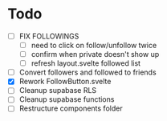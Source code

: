 # Todo

- [ ] FIX FOLLOWINGS
  - [ ] need to click on follow/unfollow twice
  - [ ] confirm when private doesn't show up
  - [ ] refresh layout.svelte followed list
- [ ] Convert followers and followed to friends
- [x] Rework FollowButton.svelte
- [ ] Cleanup supabase RLS
- [ ] Cleanup supabase functions
- [ ] Restructure components folder
